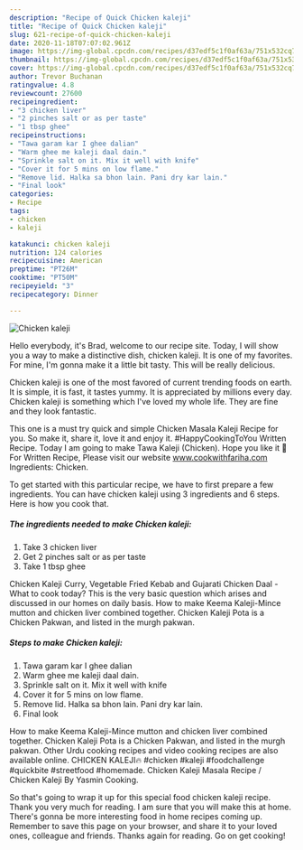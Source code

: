 ```yaml
---
description: "Recipe of Quick Chicken kaleji"
title: "Recipe of Quick Chicken kaleji"
slug: 621-recipe-of-quick-chicken-kaleji
date: 2020-11-18T07:07:02.961Z
image: https://img-global.cpcdn.com/recipes/d37edf5c1f0af63a/751x532cq70/chicken-kaleji-recipe-main-photo.jpg
thumbnail: https://img-global.cpcdn.com/recipes/d37edf5c1f0af63a/751x532cq70/chicken-kaleji-recipe-main-photo.jpg
cover: https://img-global.cpcdn.com/recipes/d37edf5c1f0af63a/751x532cq70/chicken-kaleji-recipe-main-photo.jpg
author: Trevor Buchanan
ratingvalue: 4.8
reviewcount: 27600
recipeingredient:
- "3 chicken liver"
- "2 pinches salt or as per taste"
- "1 tbsp ghee"
recipeinstructions:
- "Tawa garam kar I ghee dalian"
- "Warm ghee me kaleji daal dain."
- "Sprinkle salt on it. Mix it well with knife"
- "Cover it for 5 mins on low flame."
- "Remove lid. Halka sa bhon lain. Pani dry kar lain."
- "Final look"
categories:
- Recipe
tags:
- chicken
- kaleji

katakunci: chicken kaleji 
nutrition: 124 calories
recipecuisine: American
preptime: "PT26M"
cooktime: "PT50M"
recipeyield: "3"
recipecategory: Dinner

---
```



![Chicken kaleji](https://img-global.cpcdn.com/recipes/d37edf5c1f0af63a/751x532cq70/chicken-kaleji-recipe-main-photo.jpg)

Hello everybody, it's Brad, welcome to our recipe site. Today, I will show you a way to make a distinctive dish, chicken kaleji. It is one of my favorites. For mine, I'm gonna make it a little bit tasty. This will be really delicious.

Chicken kaleji is one of the most favored of current trending foods on earth. It is simple, it is fast, it tastes yummy. It is appreciated by millions every day. Chicken kaleji is something which I've loved my whole life. They are fine and they look fantastic.

This one is a must try quick and simple Chicken Masala Kaleji Recipe for you. So make it, share it, love it and enjoy it. #HappyCookingToYou Written Recipe. Today I am going to make Tawa Kaleji (Chicken). Hope you like it 🙂 For Written Recipe, Please visit our website www.cookwithfariha.com Ingredients: Chicken.


To get started with this particular recipe, we have to first prepare a few ingredients. You can have chicken kaleji using 3 ingredients and 6 steps. Here is how you cook that.

<!--inarticleads1-->

##### The ingredients needed to make Chicken kaleji:

1. Take 3 chicken liver
1. Get 2 pinches salt or as per taste
1. Take 1 tbsp ghee


Chicken Kaleji Curry, Vegetable Fried Kebab and Gujarati Chicken Daal - What to cook today? This is the very basic question which arises and discussed in our homes on daily basis. How to make Keema Kaleji-Mince mutton and chicken liver combined together. Chicken Kaleji Pota is a Chicken Pakwan, and listed in the murgh pakwan. 

<!--inarticleads2-->

##### Steps to make Chicken kaleji:

1. Tawa garam kar I ghee dalian
1. Warm ghee me kaleji daal dain.
1. Sprinkle salt on it. Mix it well with knife
1. Cover it for 5 mins on low flame.
1. Remove lid. Halka sa bhon lain. Pani dry kar lain.
1. Final look


How to make Keema Kaleji-Mince mutton and chicken liver combined together. Chicken Kaleji Pota is a Chicken Pakwan, and listed in the murgh pakwan. Other Urdu cooking recipes and video cooking recipes are also available online. CHICKEN KALEJI🔥 #chicken #kaleji #foodchallenge #quickbite #streetfood #homemade. Chicken Kaleji Masala Recipe / Chicken Kaleji By Yasmin Cooking. 

So that's going to wrap it up for this special food chicken kaleji recipe. Thank you very much for reading. I am sure that you will make this at home. There's gonna be more interesting food in home recipes coming up. Remember to save this page on your browser, and share it to your loved ones, colleague and friends. Thanks again for reading. Go on get cooking!

